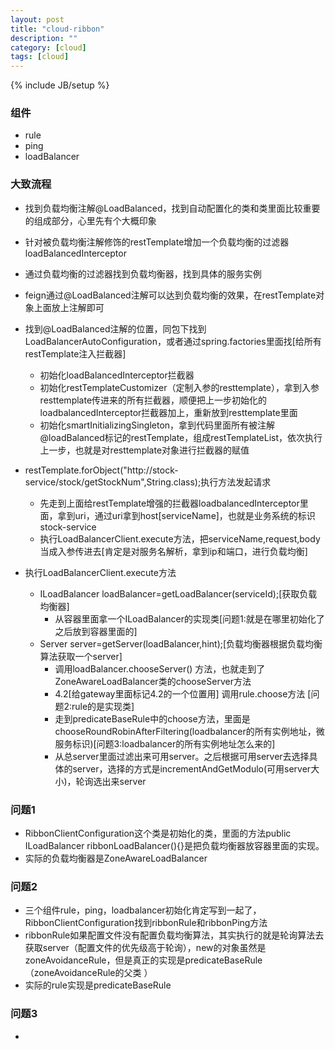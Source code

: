 ```yaml
---
layout: post
title: "cloud-ribbon"
description: ""
category: [cloud]
tags: [cloud]
---
```

{% include JB/setup %}


### 组件
* rule
* ping
* loadBalancer

### 大致流程
* 找到负载均衡注解@LoadBalanced，找到自动配置化的类和类里面比较重要的组成部分，心里先有个大概印象
* 针对被负载均衡注解修饰的restTemplate增加一个负载均衡的过滤器loadBalancedInterceptor
* 通过负载均衡的过滤器找到负载均衡器，找到具体的服务实例

* feign通过@LoadBalanced注解可以达到负载均衡的效果，在restTemplate对象上面放上注解即可
* 找到@LoadBalanced注解的位置，同包下找到LoadBalancerAutoConfiguration，或者通过spring.factories里面找[给所有restTemplate注入拦截器]
  * 初始化loadBalancedInterceptor拦截器 
  * 初始化restTemplateCustomizer（定制入参的resttemplate），拿到入参resttemplate传进来的所有拦截器，顺便把上一步初始化的loadbalancedInterceptor拦截器加上，重新放到resttemplate里面
  * 初始化smartInitializingSingleton，拿到代码里面所有被注解@loadBalanced标记的restTemplate，组成restTemplateList，依次执行上一步，也就是对resttemplate对象进行拦截器的赋值
* restTemplate.forObject("http://stock-service/stock/getStockNum",String.class);执行方法发起请求
  * 先走到上面给restTemplate增强的拦截器loadbalancedInterceptor里面，拿到uri，通过uri拿到host[serviceName]，也就是业务系统的标识stock-service
  * 执行LoadBalancerClient.execute方法，把serviceName,request,body当成入参传进去[肯定是对服务名解析，拿到ip和端口，进行负载均衡]
* 执行LoadBalancerClient.execute方法
  * ILoadBalancer loadBalancer=getLoadBalancer(serviceId);[获取负载均衡器]
    * 从容器里面拿一个ILoadBalancer的实现类[问题1:就是在哪里初始化了之后放到容器里面的]
  * Server server=getServer(loadBalancer,hint);[负载均衡器根据负载均衡算法获取一个server]
    * 调用loadBalancer.chooseServer() 方法，也就走到了ZoneAwareLoadBalancer类的chooseServer方法 
    * 4.2[给gateway里面标记4.2的一个位置用] 调用rule.choose方法 [问题2:rule的是实现类]
    * 走到predicateBaseRule中的choose方法，里面是chooseRoundRobinAfterFiltering(loadbalancer的所有实例地址，微服务标识)[问题3:loadbalancer的所有实例地址怎么来的]
    * 从总server里面过滤出来可用server。之后根据可用server去选择具体的server，选择的方式是incrementAndGetModulo(可用server大小)，轮询选出来server




### 问题1
* RibbonClientConfiguration这个类是初始化的类，里面的方法public ILoadBalancer ribbonLoadBalancer(){}是把负载均衡器放容器里面的实现。
* 实际的负载均衡器是ZoneAwareLoadBalancer
### 问题2
* 三个组件rule，ping，loadbalancer初始化肯定写到一起了，RibbonClientConfiguration找到ribbonRule和ribbonPing方法
* ribbonRule如果配置文件没有配置负载均衡算法，其实执行的就是轮询算法去获取server（配置文件的优先级高于轮询），new的对象虽然是zoneAvoidanceRule，但是真正的实现是predicateBaseRule（zoneAvoidanceRule的父类 ）
* 实际的rule实现是predicateBaseRule
### 问题3
* 

